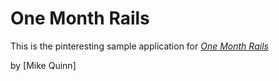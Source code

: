 # One Month Rails

This is the pinteresting sample application for
[*One Month Rails*](http://onemonthrails.com)

by [Mike Quinn]